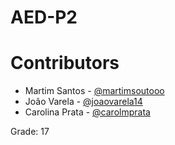 # AED-P2

# Contributors
* Martim Santos - [@martimsoutooo](https://github.com/martimsoutooo)
* João Varela - [@joaovarela14](https://github.com/joaovarela14)
* Carolina Prata - [@carolmprata](https://github.com/carolmprata)

Grade: 17
